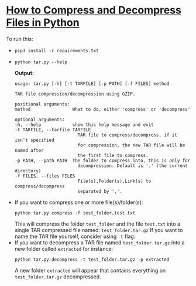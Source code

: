 # [How to Compress and Decompress Files in Python](https://www.thepythoncode.com/article/compress-decompress-files-tarfile-python)
To run this:
- `pip3 install -r requirements.txt`
- 
    ```
    python tar.py --help
    ```
    **Output:**
    ```
    usage: tar.py [-h] [-t TARFILE] [-p PATH] [-f FILES] method

    TAR file compression/decompression using GZIP.

    positional arguments:
    method                What to do, either 'compress' or 'decompress'

    optional arguments:
    -h, --help            show this help message and exit
    -t TARFILE, --tarfile TARFILE
                            TAR file to compress/decompress, if it isn't specified
                            for compression, the new TAR file will be named after
                            the first file to compress.
    -p PATH, --path PATH  The folder to compress into, this is only for
                            decompression. Default is '.' (the current directory)
    -f FILES, --files FILES
                            File(s),Folder(s),Link(s) to compress/decompress
                            separated by ','.
    ```
- If you want to compress one or more file(s)/folder(s):
    ```
    python tar.py compress -f test_folder,test.txt
    ```
    This will compress the folder `test_folder` and the file `test.txt` into a single TAR compressed file named: `test_folder.tar.gz`
    If you want to name the TAR file yourself, consider using `-t` flag.
- If you want to decompress a TAR file named `test_folder.tar.gz` into a new folder called `extracted` for instance:
    ```
    python tar.py decompress -t test_folder.tar.gz -p extracted
    ```
    A new folder `extracted` will appear that contains everything on `test_folder.tar.gz` decompressed.